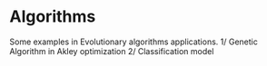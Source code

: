 # Algorithms
Some examples in Evolutionary algorithms applications. 
1/ Genetic Algorithm in Akley optimization
2/ Classification model
